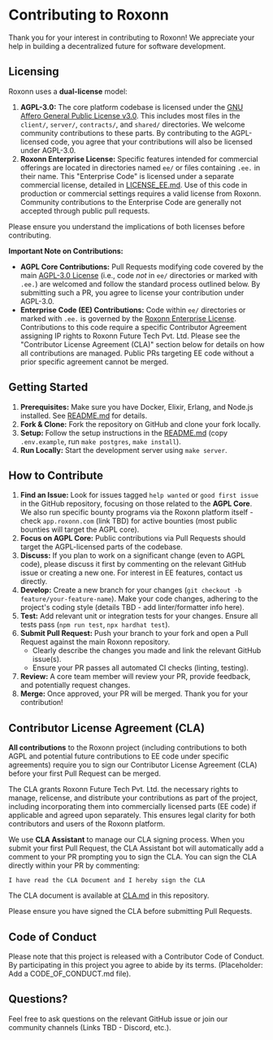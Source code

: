 # Contributing to Roxonn

Thank you for your interest in contributing to Roxonn! We appreciate your help in building a decentralized future for software development.

## Licensing

Roxonn uses a **dual-license** model:

1.  **AGPL-3.0:** The core platform codebase is licensed under the [GNU Affero General Public License v3.0](LICENSE). This includes most files in the `client/`, `server/`, `contracts/`, and `shared/` directories. We welcome community contributions to these parts. By contributing to the AGPL-licensed code, you agree that your contributions will also be licensed under AGPL-3.0.
2.  **Roxonn Enterprise License:** Specific features intended for commercial offerings are located in directories named `ee/` or files containing `.ee.` in their name. This "Enterprise Code" is licensed under a separate commercial license, detailed in [LICENSE_EE.md](LICENSE_EE.md). Use of this code in production or commercial settings requires a valid license from Roxonn. Community contributions to the Enterprise Code are generally not accepted through public pull requests.

Please ensure you understand the implications of both licenses before contributing.

**Important Note on Contributions:**

*   **AGPL Core Contributions:** Pull Requests modifying code covered by the main [AGPL-3.0 License](LICENSE) (i.e., code *not* in `ee/` directories or marked with `.ee.`) are welcomed and follow the standard process outlined below. By submitting such a PR, you agree to license your contribution under AGPL-3.0.
*   **Enterprise Code (EE) Contributions:** Code within `ee/` directories or marked with `.ee.` is governed by the [Roxonn Enterprise License](LICENSE_EE.md). Contributions to this code require a specific Contributor Agreement assigning IP rights to Roxonn Future Tech Pvt. Ltd. Please see the "Contributor License Agreement (CLA)" section below for details on how all contributions are managed. Public PRs targeting EE code without a prior specific agreement cannot be merged.

## Getting Started

1.  **Prerequisites:** Make sure you have Docker, Elixir, Erlang, and Node.js installed. See [README.md](README.md#getting-started) for details.
2.  **Fork & Clone:** Fork the repository on GitHub and clone your fork locally.
3.  **Setup:** Follow the setup instructions in the [README.md](README.md#setting-up-the-project) (copy `.env.example`, run `make postgres`, `make install`).
4.  **Run Locally:** Start the development server using `make server`.

## How to Contribute

1.  **Find an Issue:** Look for issues tagged `help wanted` or `good first issue` in the GitHub repository, focusing on those related to the **AGPL Core**. We also run specific bounty programs via the Roxonn platform itself - check `app.roxonn.com` (link TBD) for active bounties (most public bounties will target the AGPL core).
2.  **Focus on AGPL Core:** Public contributions via Pull Requests should target the AGPL-licensed parts of the codebase.
3.  **Discuss:** If you plan to work on a significant change (even to AGPL code), please discuss it first by commenting on the relevant GitHub issue or creating a new one. For interest in EE features, contact us directly.
4.  **Develop:** Create a new branch for your changes (`git checkout -b feature/your-feature-name`). Make your code changes, adhering to the project's coding style (details TBD - add linter/formatter info here).
5.  **Test:** Add relevant unit or integration tests for your changes. Ensure all tests pass (`npm run test`, `npx hardhat test`).
6.  **Submit Pull Request:** Push your branch to your fork and open a Pull Request against the main Roxonn repository.
    *   Clearly describe the changes you made and link the relevant GitHub issue(s).
    *   Ensure your PR passes all automated CI checks (linting, testing).
7.  **Review:** A core team member will review your PR, provide feedback, and potentially request changes.
8.  **Merge:** Once approved, your PR will be merged. Thank you for your contribution!

## Contributor License Agreement (CLA)

**All contributions** to the Roxonn project (including contributions to both AGPL and potential future contributions to EE code under specific agreements) require you to sign our Contributor License Agreement (CLA) before your first Pull Request can be merged.

The CLA grants Roxonn Future Tech Pvt. Ltd. the necessary rights to manage, relicense, and distribute your contributions as part of the project, including incorporating them into commercially licensed parts (EE code) if applicable and agreed upon separately. This ensures legal clarity for both contributors and users of the Roxonn platform.

We use **CLA Assistant** to manage our CLA signing process. When you submit your first Pull Request, the CLA Assistant bot will automatically add a comment to your PR prompting you to sign the CLA. You can sign the CLA directly within your PR by commenting:

```
I have read the CLA Document and I hereby sign the CLA
```

The CLA document is available at [CLA.md](CLA.md) in this repository.

Please ensure you have signed the CLA before submitting Pull Requests.

## Code of Conduct

Please note that this project is released with a Contributor Code of Conduct. By participating in this project you agree to abide by its terms. (Placeholder: Add a CODE_OF_CONDUCT.md file).

## Questions?

Feel free to ask questions on the relevant GitHub issue or join our community channels (Links TBD - Discord, etc.).
